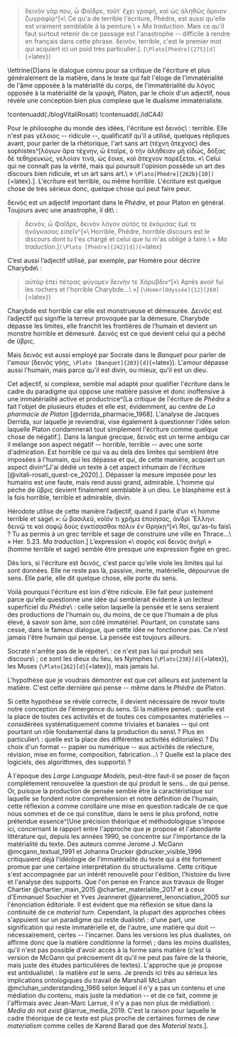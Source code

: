 >δεινὸν γάρ που, ὦ Φαῖδρε, τοῦτ᾽ ἔχει γραφή, καὶ ὡς ἀληθῶς ὅμοιον ζωγραφίᾳ^[«\ Ce qu'a de terrible l'écriture, Phèdre, est aussi qu'elle est vraiment semblable à la peinture.\ » _Ma traduction_. Mais ce qu'il faut surtout retenir de ce passage est l'anastrophe -- difficile à rendre en français dans cette phrase. δεινὸν, terrible, c'est le premier mot qui acquiert ici un poid très particulier.]. (`\Plato[Phèdre]{275}[d]`{=latex})

\lettrine{D}ans le dialogue connu pour sa critique de l'écriture et plus généralement de la matière, dans le texte qui fait l'éloge de l'immatérialité de l'âme opposée à la matérialité du corps, de l'immatérialité du λόγος opposée à la matérialité de la γραφὴ, Platon, par le choix d'un adjectif, nous révèle une conception bien plus complexe que le dualisme immatérialiste.

!contenuadd(./blogVitaliRosati)
!contenuadd(./idCA4)

Pour le philosophe du monde des idées, l'écriture est δεινός\ : terrible. Elle n'est pas γἑλοιος -- ridicule --, qualificatif qu'il a utilisé, quelques répliques avant, pour parler de la rhétorique, l'art sans art (τέχνη ἄτεχνος) des sophistes^[λόγων ἄρα τέχνην, ὦ ἑταῖρε, ὁ τὴν ἀλήθειαν μὴ εἰδώς, δόξας δὲ τεθηρευκώς, γελοίαν τινά, ὡς ἔοικε, καὶ ἄτεχνον παρέξεται. «\ Celui qui ne connaît pas la vérité, mais qui poursuit l'opinion possède un art des discours bien ridicule, et un art sans art.\ » <!-- D'où provient la traduction ? Voir le commentaire général 1. dans la partie Chapitre 1 de la feuille de route. --> `\Plato[Phèdre]{262b}[10])`{=latex}.]. L'écriture est terrible, ou même horrible. L'écriture est quelque chose de très sérieux donc, quelque chose qui peut faire peur.


δεινός est un adjectif important dans le _Phèdre_, et pour Platon en général. Toujours avec une anastrophe, il <!-- Attention aux référents. Ici, « il » réfèrait au dernier nom mentionné, soit Socrate, pourtant, la citation qui suit est de Platon. Je propose donc de supprimer la phrase qui commence par « Socrate », à la fois afin d'éviter de créer une répétition en devant remplacer « il » par « Platon », mais aussi parce que la même idée est évoquée au paragraphe 22. --> dit\ : <!-- Cette seconde phrase traitant de la même idée que les précédentes, je vous propose, par souci de fluidité, de ne pas les séparer en deux paragraphes distincts. -->

>δεινόν, ὦ Φαῖδρε, δεινὸν λόγον αὐτός τε ἐκόμισας ἐμέ τε ἠνάγκασας εἰπεῖν^[«\ Horrible, Phèdre, horrible discours est le discours dont tu t'es chargé et celui que tu m'as obligé à faire.\ » _Ma traduction_.]`(\Plato [Phèdre]{242}[d])`{=latex}

C’est aussi l’adjectif utilisé, par exemple, par Homère pour décrire Charybde\ :

>αὐτὰρ ἐπεὶ πέτρας φύγομεν δεινήν τε Χάρυβδιν^[«\ Après avoir fui les rochers et l'horrible Charybde...\ »] <!-- Voir le commentaire n°1 dans la partie Chapitre 1 de la feuille de route. --> (`\Homer[Odyssée]{12}[260]`{=latex})


Charybde est horrible car elle est monstrueuse et démesurée. Δεινός est l’adjectif qui signifie la terreur provoquée par la démesure. Charybde dépasse les limites, elle franchit les frontières de l’humain et devient un monstre horrible et démesuré. Δεινός est ce que devient celui qui a péché de ὕβρις.

Mais δεινός est aussi employé <!-- Je propose de changer « l'adjectif utilisé » par « employé » afin réduire le nombre de répétions et d'apporter un peu plus de variation dans le texte --> par Socrate dans le _Banquet_ pour parler de l'amour (δεινὸς γόης, `\Plato [Banquet]{203}[d]`{=latex}). L'amour dépasse aussi l'humain, mais parce qu'il est divin, ou mieux, qu'il est un dieu.

Cet adjectif, si complexe, semble mal adapté pour <!-- Voir le commentaire général n° 2 dans la partie Chapitre 1 de la feuille de route. --> qualifier l'écriture dans le cadre du paradigme qui oppose une matière passive et donc inoffensive à une immatérialité active et productrice^[La critique de l'écriture de _Phèdre_ a fait l'objet de plusieurs études et elle est, évidemment, au centre de _La pharmacie de Platon_ [@derrida_pharmacie_1968]. L'analyse de Jacques Derrida<!-- Je suggère d'écrire le nom de l'auteur au complet, puisque c'est la première fois que vous le mentionnez. -->, sur laquelle je reviendrai, vise également à <!-- Je vous propose cette reformulation afin d'alléger la phrase et éviter une répétion de « comme ». --> questionner l'idée selon laquelle Platon condamnerait tout simplement l'écriture comme quelque chose de négatif.]. Dans la langue grecque, δεινός est un terme ambigu car il mélange son aspect négatif -- horrible, terrible -- avec une sorte d'admiration. Est horrible ce qui va au delà des limites qui semblent être imposées à l'humain, qui les dépasse et qui, de cette manière, acquiert un aspect divin^[J'ai dédié un texte à cet aspect inhumain de l'écriture [@vitali-rosati_quest-ce_2020].]. Dépasser la mesure imposée pour les humains est une faute, mais rend aussi grand, admirable. L’homme qui pèche de ὕβρις devient finalement semblable à un dieu. Le blasphème est à la fois horrible, terrible et admirable, divin. <!-- À mon sens, cette phrase poursuit la réflexion de la précédente et ne suggère, de ce fait, pas un retour à la ligne. -->

Hérodote utilise de cette manière l’adjectif, quand il parle d’un «\ homme terrible et sage\ »: ὦ βασιλεῦ, κοῖόν τι χρῆμα ἐποίησας, ἀνδρὶ Ἕλληνι δεινῷ τε καὶ σοφῷ δοὺς ἐγκτίσασθαι πόλιν ἐν Θρηίκῃ^[«\ Roi, qu'as-tu fais\ ? Tu as permis à un grec terrible et sage de construire une ville en Thrace…\ » Her. 5.23. _Ma traduction_.] L’expression «\ σοφὸς καὶ δεινός ἀνήρ\ » (homme terrible et sage<!-- Je vous conseille d'écrire les adjectifs dans le même ordre que dans la phrase précédente par souci d'uniformité. -->) semble être presque une expression figée en grec. <!-- Cette phrase est en corrélation directe avec la précédente, je vous propose donc de les réunir dans un seul et même paragraphe. -->

Dès lors, <!-- Je vous propose d'utiliser un connecteur logique au lieu de la conjonction de coordination « mais » pour débuter un paragraphe. Si vous désirez la conserver, je vous conseille plutôt de joindre cette phrase au paragraphe précédent. --> si l'écriture est δεινός, c'est parce qu'elle viole les limites qui lui sont données. Elle ne reste pas là, passive, inerte, matérielle, dépourvue de sens. Elle parle, elle dit quelque chose, elle porte du sens.

Voilà pourquoi l'écriture est loin d'être ridicule. Elle fait peur justement parce qu'elle questionne une idée qui semblerait évidente à un lecteur superficiel du _Phèdre_\ : celle selon laquelle la pensée et le sens seraient des productions de l'humain ou, du moins, de ce que l'humain a de plus élevé, à savoir son âme, son côté immatériel. Pourtant, on constate sans cesse, dans le fameux dialogue, que cette idée ne fonctionne pas. Ce n'est jamais l'être humain qui pense. La pensée est toujours ailleurs.

Socrate n'arrête pas de le répéter\ : ce n'est pas lui qui produit ses discours\ ; ce sont les dieux du lieu, les Nymphes (`\Plato{238}[d]`{=latex}), les Muses (`\Plato{262}[d]`{=latex}), mais jamais lui.

L'hypothèse que je voudrais démontrer est que cet ailleurs est justement la matière. C'est cette dernière <!-- Je vous propose cette reformulation afin de varier la structure de votre phrase et d'éviter les répétitions avec la précédente. --> qui pense -- même dans le _Phèdre_ de Platon.

Si cette hypothèse se révèle correcte, il devient nécessaire de revoir toute notre conception de l'émergence du sens. Si la matière pense\ : quelle est la place de toutes ces activités et de toutes ces composantes matérielles -- considérées systématiquement comme triviales et banales -- qui ont pourtant un rôle fondamental dans la production du sens\ ? Plus en particulier\ : quelle est la place des différentes activités éditoriales\ ? Du choix d'un format -- papier ou numérique -- aux activités de relecture, révision, mise en forme, composition, fabrication...\ ? Quelle est la place des logiciels, des algorithmes, des supports\ ?

À l'époque des _Large Language Models_, peut-être faut-il se poser de façon complètement renouvelée la question de qui produit le sens... de qui pense. Or,<!-- L'emploi de la conjonction de coordination « or » suggère un lien logique avec ce qui est précédemment énoncé, je vous suggère de ce fait de ne pas sauter de ligne ici. -->  puisque la production de pensée semble être la caractéristique sur laquelle se fondent notre compréhension et notre définition de l'humain, cette réflexion a comme corollaire une mise en question radicale de ce que nous sommes et de ce qui constitue, dans le sens le plus profond, notre prétendue essence^[Une précision théorique et méthodologique s'impose ici, concernant le rapport entre l'approche que je propose et l'abondante littérature qui, depuis les années 1990, se concentre sur l'importance de la matérialité du texte. Des auteurs comme Jerome J. McGann @mcgann_textual_1991 et Johanna Drucker @drucker_visible_1996<!-- Je vous suggère, en amont de la clé bibtex, de nommer les auteur·rices au complet (prénom et nom) pour davantage accompagner le·a lecteur·ice dans la compréhension de votre chapitre et faciliter une potentielle recherche en marge de votre œuvre. --> critiquaient déjà l'idéologie de l'immatérialité du texte qui a été fortement promue par une certaine interprétation du structuralisme. <!-- Je propose de scinder la phrase en deux afin de permettre une meilleure compréhension de celle-ci. --> Cette critique s'est accompagnée par un intérêt renouvellé pour l'édition, l'histoire du livre et l'analyse des supports. Que l'on pense en France aux travaux de Roger Chartier @chartier_main_2015 @chartier_materialite_2017 et à ceux d'Emmanuel Souchier et Yves Jeanneret @jeanneret_lenonciation_2005 sur l'énonciation éditoriale. Il est évident que ma réflexion se situe dans la continuité de ce _material turn_. Cependant, la plupart des approches citées s'appuient sur un paradigme qui reste dualiste\ : d'une part, une signification qui reste immatérielle et, de l'autre, une matière qui doit -- nécessairement, certes -- l'incarner. Dans les versions les plus dualistes, on affirme donc que la matière _conditionne_ la forme\ ; dans les moins dualistes, qu'il n'est pas possible d'avoir accès à la forme sans matière (c'est la version de McGann qui précisement <!-- Je vous propose de remplacer « justement » par « précisement » afin d'éviter la répétition avec « juste », plus loin dans la phrase. --> dit qu'il ne peut pas faire de la théorie, mais juste des études particulières de textes). L'approche que je propose est antidualiste\ : la matière _est_ le sens. Je prends ici très au sérieux les implications ontologiques du travail de Marshall McLuhan @mcluhan_understanding_1966 selon lequel il n'y a pas un contenu et une médiation du contenu, mais juste la médiation -- et de ce fait, comme je l'affirmais avec Jean-Marc Larrue, il n'y a pas non plus de médiation\ : _Media do not exist_ @larrue_media_2019. C'est la raison pour laquelle le cadre théorique de ce texte est plus proche de certaines formes de _new materialism_ comme celles de Karend Barad que des _Material texts_.].<!-- Une telle précision théorique ne mériterait-elle pas de se trouver dans le corps du texte plutôt qu'en note de bas de page afin d'aiguiller les moins savant·es d'entre nous dans leur lecture ? -->

